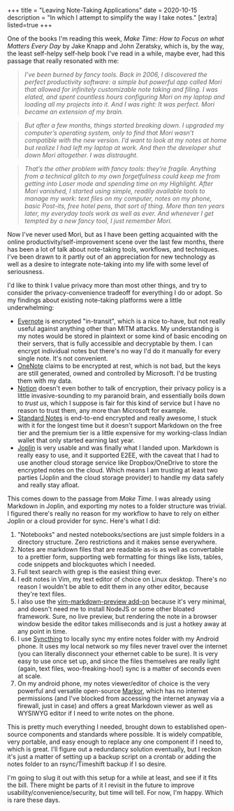 +++
title = "Leaving Note-Taking Applications"
date = 2020-10-15
description = "In which I attempt to simplify the way I take notes."
[extra]
listed=true
+++

One of the books I'm reading this week, _Make Time: How to Focus on what Matters Every Day_ by Jake Knapp and John Zeratsky, which is, by the way, the least self-helpy self-help book I've read in a while, maybe ever, had this passage that really resonated with me:

>_I’ve been burned by fancy tools. Back in 2006, I discovered the perfect productivity software: a simple but powerful app called Mori that allowed for infinitely customizable note taking and filing. I was elated, and spent countless hours configuring Mori on my laptop and loading all my projects into it. And I was right: It was perfect. Mori became an extension of my brain._

>_But after a few months, things started breaking down. I upgraded my computer’s operating system, only to find that Mori wasn’t compatible with the new version. I’d want to look at my notes at home but realize I had left my laptop at work. And then the developer shut down Mori altogether. I was distraught._

>_That’s the other problem with fancy tools: they’re fragile. Anything from a technical glitch to my own forgetfulness could keep me from getting into Laser mode and spending time on my Highlight. After Mori vanished, I started using simple, readily available tools to manage my work: text files on my computer, notes on my phone, basic Post-its, free hotel pens, that sort of thing. More than ten years later, my everyday tools work as well as ever. And whenever I get tempted by a new fancy tool, I just remember Mori._

Now I've never used Mori, but as I have been getting acquainted with the online productivity/self-improvement scene over the last few months, there has been a lot of talk about note-taking tools, workflows, and techniques. I've been drawn to it partly out of an appreciation for new technology as well as a desire to integrate note-taking into my life with some level of seriousness.

I'd like to think I value privacy more than most other things, and try to consider the privacy-convenience tradeoff for everything I do or adopt. So my findings about existing note-taking platforms were a little underwhelming:

- [Evernote](www.evernote.com) is encrypted "in-transit", which is a nice to-have, but not really useful against anything other than MITM attacks. My understanding is my notes would be stored in plaintext or some kind of basic encoding on their servers, that is fully accessible and decryptable by them. I can encrypt individual notes but there's no way I'd do it manually for every single note. It's not convenient.
- [OneNote](https://www.onenote.com/) claims to be encrypted at rest, which is not bad, but the keys are still generated, owned and controlled by Microsoft. I'd be trusting them with my data.
- [Notion](https://www.notion.so/) doesn't even bother to talk of encryption, their privacy policy is a little invasive-sounding to my paranoid brain, and essentially boils down to _trust us_, which I suppose is fair for this kind of service but I have no reason to trust them, any more than Microsoft for example.
- [Standard Notes](https://standardnotes.org/) is end-to-end encrypted and really awesome, I stuck with it for the longest time but it doesn't support Markdown on the free tier and the premium tier is a little expensive for my working-class Indian wallet that only started earning last year.
- [Joplin](https://joplinapp.org/) is very usable and was finally what I landed upon. Markdown is really easy to use, and it supported E2EE, with the caveat that I had to use another cloud storage service like Dropbox/OneDrive to store the encrypted notes on the cloud. Which means I am trusting at least two parties (Joplin and the cloud storage provider) to handle my data safely and really stay afloat.

This comes down to the passage from _Make Time._ I was already using Markdown in Joplin, and exporting my notes to a folder structure was trivial. I figured there's really no reason for my workflow to have to rely on either Joplin or a cloud provider for sync. Here's what I did:

1. "Notebooks" and nested notebooks/sections are just simple folders in a directory structure. Zero restrictions and it makes sense everywhere.
1. Notes are markdown files that are readable as-is as well as convertable to a prettier form, supporting web formatting for things like lists, tables, code snippets and blockquotes which I needed.
1. Full text search with grep is the easiest thing ever.
1. I edit notes in Vim, my text editor of choice on Linux desktop. There's no reason I wouldn't be able to edit them in any other editor, because they're text files.
1. I also use the [vim-markdown-preview add-on](https://github.com/JamshedVesuna/vim-markdown-preview) because it's very minimal, and doesn't need me to install NodeJS or some other bloated framework. Sure, no live preview, but rendering the note in a browser window beside the editor takes milliseconds and is just a hotkey away at any point in time.
1. I use [Syncthing](https://syncthing.net/) to locally sync my entire notes folder with my Android phone. It uses my local network so my files never travel over the internet (you can literally disconnect your ethernet cable to be sure). It is very easy to use once set up, and since the files themselves are really light (again, text files, woo-freaking-hoo!) sync is a matter of seconds even at scale.
1. On my android phone, my notes viewer/editor of choice is the very powerful and versatile open-source [Markor](https://play.google.com/store/apps/details?id=net.gsantner.markor&hl=en_US&gl=US), which has no internet permissions (and I've blocked from accessing the internet anyway via a firewall, just in case) and offers a great Markdown viewer as well as WYSIWYG editor if I need to write notes on the phone.

This is pretty much everything I needed, brought down to established open-source components and standards where possible. It is widely compatible, very portable, and easy enough to replace any one component if I need to, which is great. I'll figure out a redundancy solution eventually, but I reckon it's just a matter of setting up a backup script on a crontab or adding the notes folder to an rsync/Timeshift backup if I so desire.

I'm going to slug it out with this setup for a while at least, and see if it fits the bill. There might be parts of it I revisit in the future to improve usability/convenience/security, but time will tell. For now, I'm happy. Which is rare these days.
